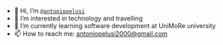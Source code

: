 - 👋 Hi, I’m [`@antoniopelusi`](https://github.com/antoniopelusi/GamerAlley/blob/master/GamerAlley.pdf)
- 👀 I’m interested in technology and travelling
- 🌱 I’m currently learning software development at UniMoRe university
- 📫 How to reach me: antoniopelusi2000@gmail.com
